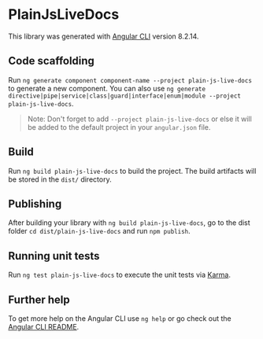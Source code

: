 # PlainJsLiveDocs

This library was generated with [Angular CLI](https://github.com/angular/angular-cli) version 8.2.14.

## Code scaffolding

Run `ng generate component component-name --project plain-js-live-docs` to generate a new component. You can also use `ng generate directive|pipe|service|class|guard|interface|enum|module --project plain-js-live-docs`.
> Note: Don't forget to add `--project plain-js-live-docs` or else it will be added to the default project in your `angular.json` file. 

## Build

Run `ng build plain-js-live-docs` to build the project. The build artifacts will be stored in the `dist/` directory.

## Publishing

After building your library with `ng build plain-js-live-docs`, go to the dist folder `cd dist/plain-js-live-docs` and run `npm publish`.

## Running unit tests

Run `ng test plain-js-live-docs` to execute the unit tests via [Karma](https://karma-runner.github.io).

## Further help

To get more help on the Angular CLI use `ng help` or go check out the [Angular CLI README](https://github.com/angular/angular-cli/blob/master/README.md).
